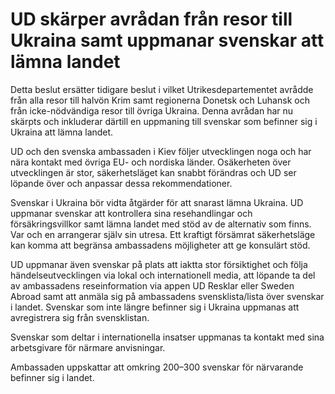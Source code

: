 # UD skärper avrådan från resor till Ukraina samt uppmanar svenskar att lämna landet

Detta beslut ersätter tidigare beslut i vilket Utrikesdepartementet avrådde från alla resor till halvön Krim samt regionerna Donetsk och Luhansk och från icke\-nödvändiga resor till övriga Ukraina. Denna avrådan har nu skärpts och inkluderar därtill en uppmaning till svenskar som befinner sig i Ukraina att lämna landet.

UD och den svenska ambassaden i Kiev följer utvecklingen noga och har nära kontakt med övriga EU\- och nordiska länder. Osäkerheten över utvecklingen är stor, säkerhetsläget kan snabbt förändras och UD ser löpande över och anpassar dessa rekommendationer.

Svenskar i Ukraina bör vidta åtgärder för att snarast lämna Ukraina. UD uppmanar svenskar att kontrollera sina resehandlingar och försäkringsvillkor samt lämna landet med stöd av de alternativ som finns. Var och en arrangerar själv sin utresa. Ett kraftigt försämrat säkerhetsläge kan komma att begränsa ambassadens möjligheter att ge konsulärt stöd.

UD uppmanar även svenskar på plats att iaktta stor försiktighet och följa händelseutvecklingen via lokal och internationell media, att löpande ta del av ambassadens reseinformation via appen UD Resklar eller Sweden Abroad samt att anmäla sig på ambassadens svensklista/lista över svenskar i landet. Svenskar som inte längre befinner sig i Ukraina uppmanas att avregistrera sig från svensklistan.

Svenskar som deltar i internationella insatser uppmanas ta kontakt med sina arbetsgivare för närmare anvisningar.

Ambassaden uppskattar att omkring 200–300 svenskar för närvarande befinner sig i landet.
